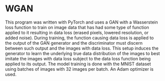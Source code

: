 # WGAN

This program was written with PyTorch and uses a GAN with a Wasserstein loss function to train on image data that has had some type of function applied to it resulting in data loss (erased pixels, lowered resolution, or added noise). During training, the function causing data loss is applied to the output of the GAN generator and the discriminator must discern between such output and the images with data loss. This setup induces the generator to learn the underlying true data distribution of the images to best imitate the images with data loss subject to the data loss function being applied to its output. The model training is done with the MNIST dataset using batches of images with 32 images per batch. An Adam optimizer is used.
